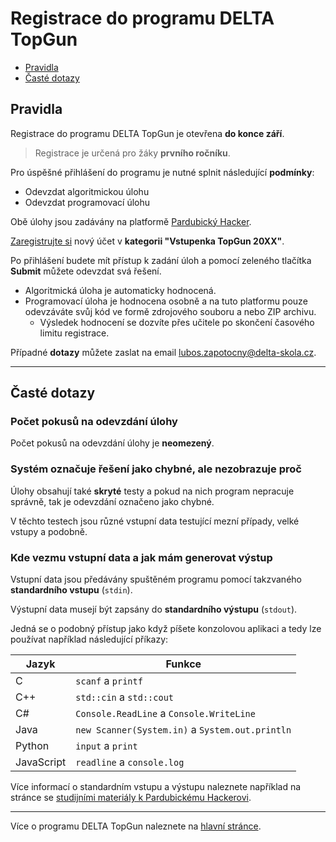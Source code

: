 # Registrace do programu DELTA TopGun

- [Pravidla](#pravidla)
- [Časté dotazy](#caste-dotazy)

## Pravidla

Registrace do programu DELTA TopGun je otevřena **do konce září**.

> Registrace je určená pro žáky **prvního ročníku**.

Pro úspěšné přihlášení do programu je nutné splnit následující **podmínky**:

- Odevzdat algoritmickou úlohu
- Odevzdat programovací úlohu

Obě úlohy jsou zadávány na platformě [Pardubický Hacker](https://pardubicky-hacker.cz).

[Zaregistrujte si](https://pardubicky-hacker.cz/register) nový účet v **kategorii "Vstupenka TopGun 20XX"**.

Po přihlášení budete mít přístup k zadání úloh a pomocí zeleného tlačítka **Submit** můžete odevzdat svá řešení.

- Algoritmická úloha je automaticky hodnocená.
- Programovací úloha je hodnocena osobně a na tuto platformu pouze odevzáváte svůj kód ve formě zdrojového souboru a nebo ZIP archivu.
  - Výsledek hodnocení se dozvíte přes učitele po skončení časového limitu registrace.

Případné **dotazy** můžete zaslat na email <lubos.zapotocny@delta-skola.cz>.

---

## <a name="caste-dotazy"></a> Časté dotazy

### <a name="pocet-pokusu"></a> Počet pokusů na odevzdání úlohy

Počet pokusů na odevzdání úlohy je **neomezený**.

### <a name="chybne-reseni"></a> Systém označuje řešení jako chybné, ale nezobrazuje proč

Úlohy obsahují také **skryté** testy a pokud na nich program nepracuje správně, tak je odevzdání označeno jako chybné.

V těchto testech jsou různé vstupní data testující mezní případy, velké vstupy a podobně.

### <a name="vstupni-data"></a> Kde vezmu vstupní data a jak mám generovat výstup

Vstupní data jsou předávány spuštěném programu pomocí takzvaného **standardního vstupu** (`stdin`).

Výstupní data musejí být zapsány do **standardního výstupu** (`stdout`).

Jedná se o podobný přístup jako když píšete konzolovou aplikaci a tedy lze používat například následující příkazy:

| Jazyk | Funkce |
|------|--------|
| C | `scanf` a `printf` |
| C++ | `std::cin` a `std::cout` |
| C# | `Console.ReadLine` a `Console.WriteLine` |
| Java | `new Scanner(System.in)` a `System.out.println` |
| Python | `input` a `print` |
| JavaScript | `readline` a `console.log` |

Více informací o standardním vstupu a výstupu naleznete například na stránce se [studijními materiály k Pardubickému Hackerovi](https://github.com/delta-cs/seminar/tree/main/studijni-materialy).

--- 

Více o programu DELTA TopGun naleznete na [hlavní stránce](../README.md).
